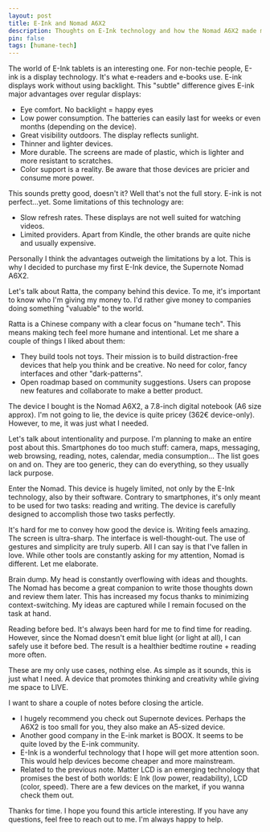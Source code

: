 ```yaml
---
layout: post
title: E-Ink and Nomad A6X2
description: Thoughts on E-Ink technology and how the Nomad A6X2 made me fall in love with it.
pin: false
tags: [humane-tech]
---
```


The world of E-Ink tablets is an interesting one. For non-techie people, E-ink is a display technology. It's what e-readers and e-books use. E-ink displays work without using backlight. This "subtle" difference gives E-ink major advantages over regular displays:
- Eye comfort. No backlight = happy eyes
- Low power consumption. The batteries can easily last for weeks or even months (depending on the device).
- Great visibility outdoors. The display reflects sunlight.
- Thinner and lighter devices.
- More durable. The screens are made of plastic, which is lighter and more resistant to scratches.
- Color support is a reality. Be aware that those devices are pricier and consume more power.
 
This sounds pretty good, doesn't it? Well that's not the full story. E-ink is not perfect...yet. Some limitations of this technology are:
- Slow refresh rates. These displays are not well suited for watching videos.
- Limited providers. Apart from Kindle, the other brands are quite niche and usually expensive.

Personally I think the advantages outweigh the limitations by a lot. This is why I decided to purchase my first E-Ink device, the Supernote Nomad A6X2.

Let's talk about Ratta, the company behind this device. To me, it's important to know who I'm giving my money to. I'd rather give money to companies doing something "valuable" to the world.

Ratta is a Chinese company with a clear focus on "humane tech". This means making tech feel more humane and intentional. Let me share a couple of things I liked about them:
- They build tools not toys. Their mission is to build distraction-free devices that help you think and be creative. No need for color, fancy interfaces and other "dark-patterns".
- Open roadmap based on community suggestions. Users can propose new features and collaborate to make a better product.

The device I bought is the Nomad A6X2, a 7.8-inch digital notebook (A6 size approx). I'm not going to lie, the device is quite pricey (362€ device-only). However, to me, it was just what I needed.

Let's talk about intentionality and purpose. I'm planning to make an entire post about this. Smartphones do too much stuff: camera, maps, messaging, web browsing, reading, notes, calendar, media consumption... The list goes on and on. They are too generic, they can do everything, so they usually lack purpose.

Enter the Nomad. This device is hugely limited, not only by the E-Ink technology, also by their software. Contrary to smartphones, it's only meant to be used for two tasks: reading and writing. The device is carefully designed to accomplish those two tasks perfectly.

It's hard for me to convey how good the device is. Writing feels amazing. The screen is ultra-sharp. The interface is well-thought-out. The use of gestures and simplicity are truly superb. All I can say is that I've fallen in love. While other tools are constantly asking for my attention, Nomad is different. Let me elaborate.

Brain dump. My head is constantly overflowing with ideas and thoughts. The Nomad has become a great companion to write those thoughts down and review them later. This has increased my focus thanks to minimizing context-switching. My ideas are captured while I remain focused on the task at hand.

Reading before bed. It's always been hard for me to find time for reading. However, since the Nomad doesn't emit blue light (or light at all), I can safely use it before bed. The result is a healthier bedtime routine + reading more often.

These are my only use cases, nothing else. As simple as it sounds, this is just what I need. A device that promotes thinking and creativity while giving me space to LIVE.

I want to share a couple of notes before closing the article.
- I hugely recommend you check out Supernote devices. Perhaps the A6X2 is too small for you, they also make an A5-sized device.
- Another good company in the E-ink market is BOOX. It seems to be quite loved by the E-ink community.
- E-Ink is a wonderful technology that I hope will get more attention soon. This would help devices become cheaper and more mainstream.
- Related to the previous note. Matter LCD is an emerging technology that promises the best of both worlds: E Ink (low power, readability), LCD (color, speed). There are a few devices on the market, if you wanna check them out.

Thanks for time. I hope you found this article interesting. If you have any questions, feel free to reach out to me. I'm always happy to help.
